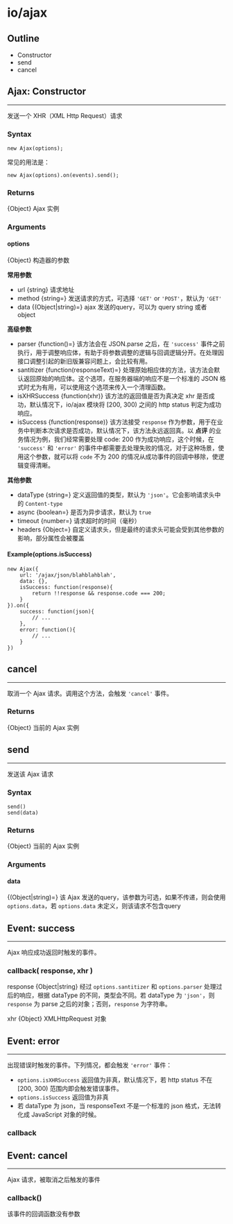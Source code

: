 io/ajax
======

Outline
------

- Constructor
- send
- cancel


Ajax: Constructor
------
****
发送一个 XHR（XML Http Request）请求

### Syntax

	new Ajax(options);
	
常见的用法是：

	new Ajax(options).on(events).send();

### Returns
{Object} Ajax 实例
	
### Arguments

#### options
{Object} 构造器的参数

**常用参数**

- url {string} 请求地址
- method {string=} 发送请求的方式，可选择 `'GET'` or `'POST'`，默认为 `'GET'`
- data {(Object|string)=} ajax 发送的query，可以为 query string 或者 object

**高级参数**

- parser {function()=} 该方法会在 JSON.parse 之后，在 `'success'` 事件之前执行，用于调整响应体，有助于将参数调整的逻辑与回调逻辑分开。在处理因接口调整引起的新旧版兼容问题上，会比较有用。
- santitizer {function(responseText)=} 处理原始相应体的方法，该方法会默认返回原始的响应体。这个选项，在服务器端的响应不是一个标准的 JSON 格式时尤为有用，可以使用这个选项来传入一个清理函数。 
- isXHRSuccess {function(xhr)} 该方法的返回值是否为真决定 xhr 是否成功，默认情况下，io/ajax 模块将 [200, 300) 之间的 http status 判定为成功响应。
- isSuccess {function(response)} 该方法接受 `response` 作为参数，用于在业务中判断本次请求是否成功，默认情况下，该方法永远返回真。以 **点评** 的业务情况为例，我们经常需要处理 code: 200 作为成功响应，这个时候，在 `'success'` 和 `'error'` 的事件中都需要去处理失败的情况，对于这种场景，使用这个参数，就可以将 	`code` 不为 200 的情况从成功事件的回调中移除，使逻辑变得清晰。

**其他参数**

- dataType {string=} 定义返回值的类型，默认为 `'json'`。它会影响请求头中的 `Content-type`
- async {boolean=} 是否为异步请求，默认为 `true`
- timeout {number=} 请求超时的时间（毫秒）
- headers {Object=} 自定义请求头，但是最终的请求头可能会受到其他参数的影响，部分属性会被覆盖

#### Example(options.isSuccess)

	new Ajax({
		url: '/ajax/json/blahblahblah',
		data: {},
		isSuccess: function(response){
			return !!response && response.code === 200;
		}
	}).on({
		success: function(json){
			// ...
		},
		error: function(){
			// ...
		}
	})

cancel
------
****
取消一个 Ajax 请求。调用这个方法，会触发 `'cancel'` 事件。

### Returns
{Object} 当前的 Ajax 实例


send
------
****
发送该 Ajax 请求

### Syntax

	send()
	send(data)
	
### Returns
{Object} 当前的 Ajax 实例

### Arguments

#### data
{(Object|string)=} 该 Ajax 发送的query，该参数为可选，如果不传递，则会使用 `options.data`，若 `options.data` 未定义，则该请求不包含query

Event: success
------
****
Ajax 响应成功返回时触发的事件。

### callback( response, xhr )
response {Object|string} 经过 `options.santitizer` 和 `options.parser` 处理过后的响应，根据 dataType 的不同，类型会不同。若 dataType 为 `'json'`，则`response` 为 parse 之后的对象；否则，`response` 为字符串。

xhr {Object} XMLHttpRequest 对象

Event: error
------
****
出现错误时触发的事件。下列情况，都会触发 `'error'` 事件：

- `options.isXHRSuccess` 返回值为非真，默认情况下，若 http status 不在 [200, 300) 范围内即会触发错误事件。
- `options.isSuccess` 返回值为非真
- 若 dataType 为 json，当 responseText 不是一个标准的 json 格式，无法转化成 JavaScript 对象的时候。

### callback

Event: cancel
------
****
Ajax 请求，被取消之后触发的事件

### callback()
该事件的回调函数没有参数


